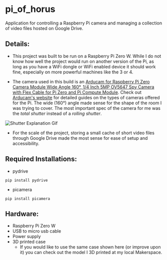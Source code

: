 # pi_of_horus
 Application for controlling a Raspberry Pi camera and managing a collection of video files hosted on Google Drive.

## Details:

- This project was built to be run on a Raspberry Pi Zero W. While I do not know how well the project would run on another version of the Pi, as long as you have a WiFi dongle or WiFi enabled device it should work fine, especially on more powerful machines like the 3 or 4.

- The camera used in this build is an [Arducam for Raspberry Pi Zero Camera Module Wide Angle 160°, 1/4 Inch 5MP OV5647 Spy Camera with Flex Cable for Pi Zero and Pi Compute Module](https://www.amazon.com/dp/B07TB3CHZ3/ref=cm_sw_em_r_mt_dp_U_n3WtEb5S1FW74). Check out [Arducam's website](https://www.arducam.com/) for detailed guides on the types of cameras offered for the Pi. The wide (160°) angle made sense for the shape of the room I was trying to cover. The most important spec of the camera for me was the *total shutter* instead of a *rolling shutter*.

 ![Shutter Explanation Gif](https://www.arducam.com/wp-content/uploads/2019/11/Rolling-Shutter-and-total-shutter.gif)

- For the scale of the project, storing a small cache of short video files through Google Drive made the most sense for ease of setup and accessibility.

## Required Installations:

- pydrive

`pip install pydrive`

-  picamera

`pip install picamera`


## Hardware:

- Raspberry Pi Zero W
- USB to micro usb cable
- Power supply
- 3D printed case
  - If you would like to use the same case shown here (or improve upon it) you can check out the model I 3D printed at my local Makerspace.
